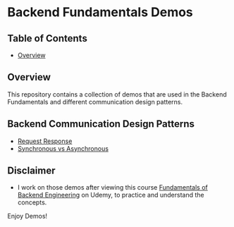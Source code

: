 # Backend Fundamentals Demos

## Table of Contents

- [Overview](#overview)

## Overview

This repository contains a collection of demos that are used in the Backend Fundamentals and different communication design patterns.

## Backend Communication Design Patterns

- [Request Response](./request-response)
- [Synchronous vs Asynchronous](./communication-patterns//synchronous-vs-asynchronous/)

## Disclaimer

- I work on those demos after viewing this course [Fundamentals of Backend Engineering](https://www.udemy.com/course/fundamentals-of-backend-communications-and-protocols) on Udemy, to practice and understand the concepts.

Enjoy Demos!
